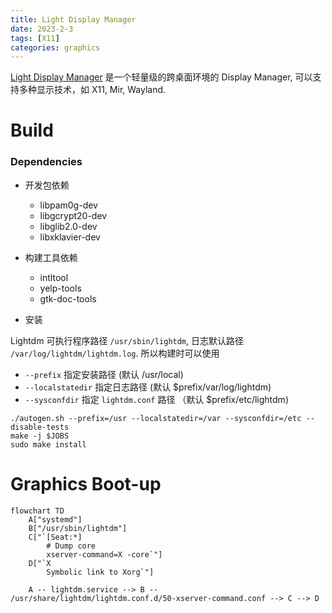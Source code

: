 ```yaml
---
title: Light Display Manager
date: 2023-2-3
tags: [X11]
categories: graphics
---
```


[Light Display Manager](https://wiki.archlinux.org/title/LightDM) 是一个轻量级的跨桌面环境的 Display Manager, 可以支持多种显示技术，如 X11, Mir, Wayland.

# Build

### Dependencies

- 开发包依赖
    * libpam0g-dev
    * libgcrypt20-dev
    * libglib2.0-dev
    * libxklavier-dev

- 构建工具依赖
    * intltool
    * yelp-tools
    * gtk-doc-tools 

- 安装

Lightdm 可执行程序路径 `/usr/sbin/lightdm`, 日志默认路径 `/var/log/lightdm/lightdm.log`. 所以构建时可以使用

* `--prefix` 指定安装路径 (默认 /usr/local)
* `--localstatedir` 指定日志路径 (默认 $prefix/var/log/lightdm)
* `--sysconfdir` 指定 `lightdm.conf` 路径 （默认 $prefix/etc/lightdm)

```
./autogen.sh --prefix=/usr --localstatedir=/var --sysconfdir=/etc --disable-tests
make -j $JOBS
sudo make install
```

# Graphics Boot-up

```mermaid
flowchart TD
    A["systemd"]
    B["/usr/sbin/lightdm"]
    C["`[Seat:*]
        # Dump core
        xserver-command=X -core`"]
    D["`X
        Symbolic link to Xorg`"]

    A -- lightdm.service --> B -- /usr/share/lightdm/lightdm.conf.d/50-xserver-command.conf --> C --> D
```
